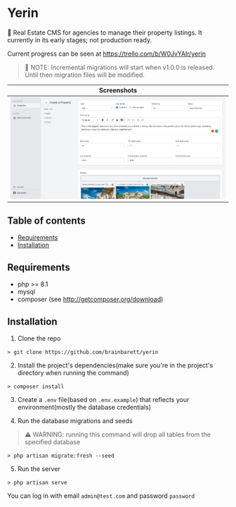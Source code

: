 # Yerin

🏡 Real Estate CMS for agencies to manage their property listings. It currently in its early stages; not production ready.

Current progress can be seen at https://trello.com/b/W0JvYAlr/yerin

> 📝 NOTE: Incremental migrations will start when v1.0.0 is released. Until then migration files will be modified.

| Screenshots |
| ----------- |
| <img src="./public/github/creating a property.png" alt="drawing" />|

## Table of contents

- [Requirements](#requirements)
- [Installation](#installation)

## Requirements

- php >= 8.1
- mysql
- composer (see http://getcomposer.org/download)

## Installation

1. Clone the repo

```
> git clone https://github.com/brainbarett/yerin
```

2. Install the project's dependencies(make sure you're in the project's directory when running the command)

```
> composer install
```

3. Create a `.env` file(based on `.env.example`) that reflects your environment(mostly the database credentials)

4. Run the database migrations and seeds

> ⚠️ WARNING: running this command will drop all tables from the specified database

```
> php artisan migrate:fresh --seed
```

5. Run the server

```
> php artisan serve
```

You can log in with email `admin@test.com` and password `password`
